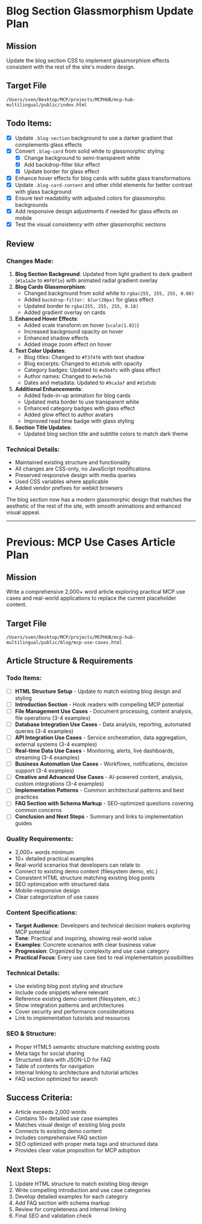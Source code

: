 # Blog Section Glassmorphism Update Plan

## Mission
Update the blog section CSS to implement glassmorphism effects consistent with the rest of the site's modern design.

## Target File
`/Users/sven/Desktop/MCP/projects/MCPHUB/mcp-hub-multilingual/public/index.html`

## Todo Items:
- [x] Update `.blog-section` background to use a darker gradient that complements glass effects
- [x] Convert `.blog-card` from solid white to glassmorphic styling:
  - [x] Change background to semi-transparent white
  - [x] Add backdrop-filter blur effect
  - [x] Update border for glass effect
- [x] Enhance hover effects for blog cards with subtle glass transformations
- [x] Update `.blog-card-content` and other child elements for better contrast with glass background
- [x] Ensure text readability with adjusted colors for glassmorphic backgrounds
- [x] Add responsive design adjustments if needed for glass effects on mobile
- [x] Test the visual consistency with other glassmorphic sections

## Review

### Changes Made:
1. **Blog Section Background**: Updated from light gradient to dark gradient (`#1a1a2e` to `#0f0f1e`) with animated radial gradient overlay
2. **Blog Cards Glassmorphism**:
   - Changed background from solid white to `rgba(255, 255, 255, 0.08)`
   - Added `backdrop-filter: blur(20px)` for glass effect
   - Updated border to `rgba(255, 255, 255, 0.18)`
   - Added gradient overlay on cards
3. **Enhanced Hover Effects**:
   - Added scale transform on hover (`scale(1.02)`)
   - Increased background opacity on hover
   - Enhanced shadow effects
   - Added image zoom effect on hover
4. **Text Color Updates**:
   - Blog titles: Changed to `#f3f4f6` with text shadow
   - Blog excerpts: Changed to `#d1d5db` with opacity
   - Category badges: Updated to `#a5b4fc` with glass effect
   - Author names: Changed to `#e5e7eb`
   - Dates and metadata: Updated to `#9ca3af` and `#d1d5db`
5. **Additional Enhancements**:
   - Added fade-in-up animation for blog cards
   - Updated meta border to use transparent white
   - Enhanced category badges with glass effect
   - Added glow effect to author avatars
   - Improved read time badge with glass styling
6. **Section Title Updates**:
   - Updated blog section title and subtitle colors to match dark theme

### Technical Details:
- Maintained existing structure and functionality
- All changes are CSS-only, no JavaScript modifications
- Preserved responsive design with media queries
- Used CSS variables where applicable
- Added vendor prefixes for webkit browsers

The blog section now has a modern glassmorphic design that matches the aesthetic of the rest of the site, with smooth animations and enhanced visual appeal.

---

# Previous: MCP Use Cases Article Plan

## Mission
Write a comprehensive 2,000+ word article exploring practical MCP use cases and real-world applications to replace the current placeholder content.

## Target File
`/Users/sven/Desktop/MCP/projects/MCPHUB/mcp-hub-multilingual/public/blog/mcp-use-cases.html`

## Article Structure & Requirements

### Todo Items:
- [ ] **HTML Structure Setup** - Update to match existing blog design and styling
- [ ] **Introduction Section** - Hook readers with compelling MCP potential
- [ ] **File Management Use Cases** - Document processing, content analysis, file operations (3-4 examples)
- [ ] **Database Integration Use Cases** - Data analysis, reporting, automated queries (3-4 examples)
- [ ] **API Integration Use Cases** - Service orchestration, data aggregation, external systems (3-4 examples)
- [ ] **Real-time Data Use Cases** - Monitoring, alerts, live dashboards, streaming (3-4 examples)
- [ ] **Business Automation Use Cases** - Workflows, notifications, decision support (3-4 examples)
- [ ] **Creative and Advanced Use Cases** - AI-powered content, analysis, custom integrations (3-4 examples)
- [ ] **Implementation Patterns** - Common architectural patterns and best practices
- [ ] **FAQ Section with Schema Markup** - SEO-optimized questions covering common concerns
- [ ] **Conclusion and Next Steps** - Summary and links to implementation guides

### Quality Requirements:
- 2,000+ words minimum
- 10+ detailed practical examples
- Real-world scenarios that developers can relate to
- Connect to existing demo content (filesystem demo, etc.)
- Consistent HTML structure matching existing blog posts
- SEO optimization with structured data
- Mobile-responsive design
- Clear categorization of use cases

### Content Specifications:
- **Target Audience**: Developers and technical decision makers exploring MCP potential
- **Tone**: Practical and inspiring, showing real-world value
- **Examples**: Concrete scenarios with clear business value
- **Progression**: Organized by complexity and use case category
- **Practical Focus**: Every use case tied to real implementation possibilities

### Technical Details:
- Use existing blog post styling and structure
- Include code snippets where relevant
- Reference existing demo content (filesystem, etc.)
- Show integration patterns and architectures
- Cover security and performance considerations
- Link to implementation tutorials and resources

### SEO & Structure:
- Proper HTML5 semantic structure matching existing posts
- Meta tags for social sharing
- Structured data with JSON-LD for FAQ
- Table of contents for navigation
- Internal linking to architecture and tutorial articles
- FAQ section optimized for search

## Success Criteria:
- Article exceeds 2,000 words
- Contains 10+ detailed use case examples
- Matches visual design of existing blog posts
- Connects to existing demo content
- Includes comprehensive FAQ section
- SEO optimized with proper meta tags and structured data
- Provides clear value proposition for MCP adoption

## Next Steps:
1. Update HTML structure to match existing blog design
2. Write compelling introduction and use case categories
3. Develop detailed examples for each category
4. Add FAQ section with schema markup
5. Review for completeness and internal linking
6. Final SEO and validation check